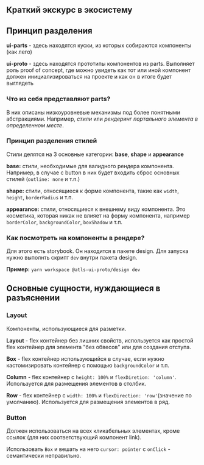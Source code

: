 ## Краткий экскурс в экосистему

## Принцип разделения

**ui-parts** - здесь находятся куски, из которых собираются компоненты (как лего)

**ui-proto** - здесь находятся прототипы компонентов из parts. Выполняет роль proof of concept, где можно увидеть как тот или иной компонент должен инициализироваться на проекте и как он в итоге будет выглядеть

### Что из себя представляют parts?

В них описаны низкоуровневые механизмы под более понятными абстракциями. Например, _стили_ или _рендеринг портального элемента в определенном месте_.

### Принцип разделения стилей

Стили делятся на 3 основные категории: **base**, **shape** и **appearance**

**base:** стили, необходимые для валидного рендера компонента. Например, в случае с button в них будет входить сброс основных стилей (`outline: none` и т.п.)

**shape:** стили, относящиеся к форме компонента, такие как `width`, `height`, `borderRadius` и т.п.

**appearance:** стили, относящиеся к внешнему виду компонента. Это косметика, которая никак не влияет на форму компонента, например `borderColor`, `backgroundColor`, `boxShadow` и т.п.

### Как посмотреть на компоненты в рендере?

Для этого есть storybook. Он находится в пакете design. Для запуска нужно выполнть скрипт `dev` внутри пакета design.

**Пример:** `yarn workspace @atls-ui-proto/design dev`

## Основные сущности, нуждающиеся в разъяснении

### Layout

Компоненты, использующиеся для разметки.

**Layout** - flex контейнер без лишних свойств, используется как простой flex контейнер для элемента "без обвесов" или для создания отступа.

**Box** - flex контейнер использующийся в случае, если нужно кастомизировать контейнер с помощью `backgroundColor` и т.п.

**Column** - flex контейнер с `height: 100%` и `flexDiretion: 'column'`. Используется для размещения элементов в столбик.

**Row** - flex контейнер с `width: 100%` и `flexDirection: 'row'`(значение по умолчанию). Используется для размещения элементов в ряд.

### Button

Должен использоваться на всех кликабельных элементах, кроме ссылок (для них соответствующий компонент link).

Использовать `Box` и вешать на него `cursor: pointer` с `onClick` - семантически неправильно.
